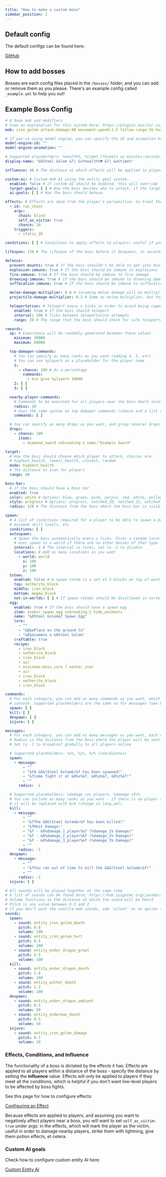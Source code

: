 ```yaml
---
title: "How to make a custom boss"
sidebar_position: 2
---
```


## Default config
The default configs can be found here:

[GitHub](https://github.com/Auxilor/EcoBosses/blob/master/eco-core/core-plugin/src/main/resources/bosses/)

## How to add bosses
Bosses are each config files placed in the `/bosses/` folder, and you can add or remove them as you please. There's an example config called `_example.yml` to help you out!

## Example Boss Config

```yaml
# A base mob and modifiers
# View an explanation for this system here: https://plugins.auxilor.io/all-plugins/the-entity-lookup-system
mob: iron_golem attack-damage:90 movement-speed:1.5 follow-range:16 health:1200

# If you're using model engine, you can specify the ID and animation here. You can also specify these in the mob with the lookup system.
model-engine-id: ""
model-engine-animation: ""

# Supported placeholders: %health%, %time% (formats as minutes:seconds, eg 1:56)
display-name: "&8Steel Golem &7| &c%health%♥ &7| &e%time%"

influence: 40 # The distance at which effects will be applied to players

custom-ai: # Custom mob AI using the entity goal system.
  enabled: false # If custom AI should be enabled, this will override the vanilla mob behaviour.
  target-goals: [ ] # How the boss decides who to attack, if the target mode isn't being used.
  ai-goals: [ ] # How the boss should behave.

effects: # Effects are done from the player's perspective: to treat the player as the victim, use the self_as_victim option in args
  - id: run_chain
    args:
      chain: blind
      self_as_victim: true
      chance: 20
    triggers:
      - static_20

conditions: [ ] # Conditions to apply effects to players; useful if you don't want to affect low-level players

lifespan: 120 # The lifespan of the boss before it despawns, in seconds. Set to a massive number to disable.

defence:
  prevent-mounts: true # If the boss shouldn't be able to get into boats, minecarts, etc
  explosion-immune: true # If the boss should be immune to explosions
  fire-immune: true # If the boss should be immune to fire damage
  drowning-immune: true # If the boss should be immune to drowning damage
  suffocation-immune: true # If the boss should be immune to suffocation

  melee-damage-multiplier: 0.8 # Incoming melee damage will be multiplied by this value. Set to 0 to render immune against melee
  projectile-damage-multiplier: 0.2 # Same as melee multiplier, but for projectiles

  teleportation: # Teleport every x ticks in order to avoid being caged in obsidian or similar
    enabled: true # If the boss should teleport
    interval: 100 # Ticks between teleportation attempts
    range: 20 # The range that the boss should check for safe teleportation blocks.

rewards:
  xp: # Experience will be randomly generated between these values
    minimum: 30000
    maximum: 60000

  top-damager-commands:
    # You can specify as many ranks as you want (adding 4, 5, etc)
    # You can use %player% as a placeholder for the player name
    1:
      - chance: 100 # As a percentage
        commands:
          - eco give %player% 10000
    2: [ ]
    3: [ ]

  nearby-player-commands:
    # Commands to be executed for all players near the boss death location
    radius: 10
    # Uses the same syntax as top damager commands (chance and a list of commands, can use %player%)
    commands: [ ]

  # You can specify as many drops as you want, and group several drops together under one chance
  drops:
    - chance: 100
      items:
        - diamond_sword unbreaking:1 name:"Example Sword"

target:
  # How the boss should choose which player to attack, choices are:
  # highest_health, lowest_health, closest, random
  mode: highest_health
  # The distance to scan for players
  range: 40

boss-bar:
  # If the boss should have a boss bar
  enabled: true
  color: white # Options: blue, green, pink, purple, red, white, yellow
  style: progress # Options: progress, notched_20, notched_12, notched_10, notched_6
  radius: 120 # The distance from the boss where the boss bar is visible

spawn:
  # A list of conditions required for a player to be able to spawn a boss, useful to set
  # minimum skill levels, etc
  conditions: [ ]
  autospawn:
    # Spawn the boss automatically every x ticks. Picks a random location, but will only
    # ever spawn in a world if there are no other bosses of that type in the world.
    interval: -1 # The interval in ticks, set to -1 to disable
    locations: # Add as many locations as you want
      - world: world
        x: 100
        y: 100
        z: 100
  totem:
    enabled: false # A spawn totem is a set of 3 blocks on top of each other to spawn a boss (like a snow golem)
    top: netherite_block
    middle: iron_block
    bottom: magma_block
    not-in-worlds: [ ] # If spawn totems should be disallowed in certain worlds, specify them here
  egg:
    enabled: true # If the boss should have a spawn egg
    item: evoker_spawn_egg unbreaking:1 hide_enchants
    name: "&8Steel Golem&f Spawn Egg"
    lore:
      - ""
      - "&8&oPlace on the ground to"
      - "&8&osummon a &8Steel Golem"
    craftable: true
    recipe:
      - iron_block
      - netherite_block
      - iron_block
      - air
      - ecoitems:boss_core ? nether_star
      - air
      - iron_block
      - netherite_block
      - iron_block

commands:
  # For each category, you can add as many commands as you want, which will be executed by
  # console. Supported placeholders are the same as for messages (see below)
  spawn: [ ]
  kill: [ ]
  despawn: [ ]
  injure: [ ]

messages:
  # For each category, you can add as many messages as you want, each with their own radius.
  # Radius is the distance from the boss where the player will be sent the message
  # Set to -1 to broadcast globally to all players online

  # Supported placeholders: %x%, %y%, %z% (coordinates)
  spawn:
    - message:
        - ""
        - "&fA &8&lSteel Golem&r&f has been spawned!"
        - "&fCome fight it at &8%x%&f, &8%y%&f, &8%z%&f!"
        - ""
      radius: -1

  # Supported placeholders: %damage_<x>_player%, %damage_<X>%
  # You can include as many ranks as you want - if there is no player at a certain rank,
  # it will be replaced with N/A (change in lang.yml)
  kill:
    - message:
        - ""
        - "&fThe &8&lSteel Golem&r&f has been killed!"
        - "&fMost Damage:"
        - "&f - &8%damage_1_player%&f (%damage_1% Damage)"
        - "&f - &8%damage_2_player%&f (%damage_2% Damage)"
        - "&f - &8%damage_3_player%&f (%damage_3% Damage)"
        - ""
      radius: -1
  despawn:
    - message:
        - ""
        - "&fYou ran out of time to kill the &8&lSteel Golem&r&f!"
        - ""
      radius: -1
  injure: [ ]

# All sounds will be played together at the same time
# A list of sounds can be found here: https://hub.spigotmc.org/javadocs/bukkit/org/bukkit/Sound.html
# Volume functions as the distance at which the sound will be heard
# Pitch is any value between 0.5 and 2
# If you don't want the vanilla mob sounds, add 'silent' as an option to the mob
sounds:
  spawn:
    - sound: entity_iron_golem_death
      pitch: 0.8
      volume: 100
    - sound: entity_iron_golem_hurt
      pitch: 0.5
      volume: 100
    - sound: entity_ender_dragon_growl
      pitch: 0.5
      volume: 100
  kill:
    - sound: entity_ender_dragon_death
      pitch: 1.8
      volume: 100
    - sound: entity_wither_death
      pitch: 1.2
      volume: 100
  despawn:
    - sound: entity_ender_dragon_ambient
      pitch: 0.5
      volume: 50
    - sound: entity_enderman_death
      pitch: 0.5
      volume: 50
  injure:
    - sound: entity_iron_golem_damage
      pitch: 0.7
      volume: 10
```

### Effects, Conditions, and Influence
The functionality of a boss is dictated by the effects it has. Effects are applied to all players within a distance of the boss - specify the distance by setting the **influence** value. Effects will only be applied to players if they meet all the conditions, which is helpful if you don't want low-level players to be affected by boss fights.

See this page for how to configure effects:

[Configuring an Effect](https://plugins.auxilor.io/effects/configuring-an-effect)

Because effects are applied to players, and assuming you want to negatively affect players near a boss, you will want to set `self_as_victim: true` under args: in the effects, which will mark the player as the victim, useful in order to damage nearby players, strike them with lightning, give them potion effects, et cetera.

### Custom AI goals
Check how to configure custom entity AI here:

[Custom Entity AI](https://plugins.auxilor.io/all-plugins/custom-entity-ai)
